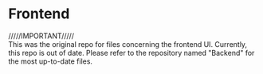 # Frontend
/////IMPORTANT/////  
This was the original repo for files concerning the frontend UI.
Currently, this repo is out of date. Please refer to the repository named "Backend" for the most up-to-date files.
